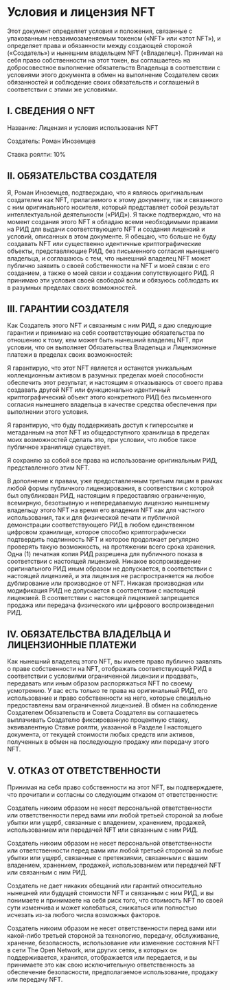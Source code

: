 # Условия и лицензия NFT
Этот документ определяет условия и положения, связанные с упакованным невзаимозаменяемым токеном («NFT» или «этот NFT»), и определяет права и обязанности между создающей стороной («Создатель») и нынешним владельцем NFT («Владелец»). Принимая на себя право собственности на этот токен, вы соглашаетесь на добросовестное выполнение обязательств Владельца в соответствии с условиями этого документа в обмен на выполнение Создателем своих обязанностей и соблюдение своих обязательств и соглашений в соответствии с этими же условиями.

## I. СВЕДЕНИЯ О NFT
Название: Лицензия и условия использования NFT

Создатель: Роман Иноземцев

Ставка роялти: 10%

## II. ОБЯЗАТЕЛЬСТВА СОЗДАТЕЛЯ
Я, Роман Иноземцев, подтверждаю, что я являюсь оригинальным создателем как NFT, прилагаемого к этому документу, так и связанного с ним оригинального носителя, который представляет собой результат интеллектуальной деятельности («РИД»). Я также подтверждаю, что на момент создания этого NFT я обладаю всеми необходимыми правами на РИД для выдачи соответствующего NFT и создания лицензий и условий, описанных в этом документе. Я обещаю, что больше не буду создавать NFT или существенно идентичные криптографические объекты, представляющие РИД, без письменного согласия нынешнего владельца, и соглашаюсь с тем, что нынешний владелец NFT может публично заявить о своей собственности на NFT и моей связи с его созданием, а также о моей связи и создании сопутствующего РИД. Я принимаю эти условия своей свободой воли и обязуюсь соблюдать их в разумных пределах своих возможностей.

## III. ГАРАНТИИ СОЗДАТЕЛЯ
Как Создатель этого NFT и связанным с ним РИД, я даю следующие гарантии и принимаю на себя соответствующие обязательства по отношению к тому, кем может быть нынешний владелец NFT, при условии, что он выполняет Обязательства Владельца и Лицензионные платежи в пределах своих возможностей:

Я гарантирую, что этот NFT является и останется уникальным коллекционным активом в разумных пределах моей способности обеспечить этот результат, и настоящим я отказываюсь от своего права создавать другой NFT или функционально идентичный криптографический объект этого конкретного РИД без письменного согласия нынешнего владельца в качестве средства обеспечения при выполнении этого условия.

Я гарантирую, что буду поддерживать доступ к гиперссылке и метаданным на этот NFT из общедоступного хранилища в пределах моих возможностей сделать это, при условии, что любое такое публичное хранилище существует.

Я сохраняю за собой все права на использование оригинальным РИД, представленного этим NFT.

В дополнение к правам, уже предоставленным третьим лицам в рамках любой формы публичного лицензирования, в соответствии с которой был опубликован РИД, настоящим я предоставляю ограниченную, всемирную, безотзывную и непередаваемую лицензию нынешнему владельцу этого NFT на время его владения NFT как для частного использования, так и для физической печати и публичной демонстрации соответствующего РИД в любом единственном цифровом хранилище, которое способно криптографически подтвердить подлинность NFT и которое продолжает регулярно проверять такую возможность, на протяжении всего срока хранения. Одна (1) печатная копия РИД разрешена для публичного показа в соответствии с настоящей лицензией. Никакое воспроизведение оригинального РИД иным образом не допускается, в соответствии с настоящей лицензией, и эта лицензия не распространяется на любое дублирование или производное от NFT. Никакая производная или модификация РИД не допускается в соответствии с настоящей лицензией. В соответствии с настоящей лицензией запрещается продажа или передача физического или цифрового воспроизведения РИД.

## IV. ОБЯЗАТЕЛЬСТВА ВЛАДЕЛЬЦА И ЛИЦЕНЗИОННЫЕ ПЛАТЕЖИ
Как нынешний владелец этого NFT, вы имеете право публично заявлять о праве собственности на NFT, отображать соответствующий РИД в соответствии с условиями ограниченной лицензии и продавать, передавать или иным образом распоряжаться NFT по своему усмотрению. У вас есть только те права на оригинальный РИД, его использование и право собственности на него, которые специально предоставлены вам ограниченной лицензией. В обмен на соблюдение Создателем Обязательств и Совета Создателя вы соглашаетесь выплачивать Создателю фиксированную процентную ставку, эквивалентную Ставке роялти, указанной в Разделе I настоящего документа, от текущей стоимости любых средств или активов, полученных в обмен на последующую продажу или передачу этого NFT.

## V. ОТКАЗ ОТ ОТВЕТСТВЕННОСТИ
Принимая на себя право собственности на этот NFT, вы подтверждаете, что прочитали и согласны со следующим отказом от ответственности:

Создатель никоим образом не несет персональной ответственности или ответственности перед вами или любой третьей стороной за любые убытки или ущерб, связанные с владением, хранением, продажей, использованием или передачей NFT или связанным с ним РИД.

Создатель никоим образом не несет персональной ответственности или ответственности перед вами или любой третьей стороной за любые убытки или ущерб, связанные с претензиями, связанными с вашим владением, хранением, продажей, использованием или передачей NFT или связанным с ним РИД.

Создатель не дает никаких обещаний или гарантий относительно нынешней или будущей стоимости NFT и связанным с ним РИД, и вы понимаете и принимаете на себя риск того, что стоимость NFT по своей сути изменчива и может колебаться, снижаться или полностью исчезать из-за любого числа возможных факторов.

Создатель никоим образом не несет ответственности перед вами или какой-либо третьей стороной за технологию, передачу, обслуживание, хранение, безопасность, использование или изменение состояния NFT в сети The Open Network, или других сетях, в которых он поддерживается, хранится, отображается или передается, и вы принимаете это как свою исключительную ответственность за обеспечение безопасности, предполагаемое использование, продажу или передачу NFT.